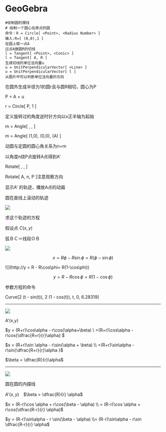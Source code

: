 # GeoGebra
```
#绘制圆的摆线
# 绘制一个圆心在原点的圆
命令：R = Circle[ <Point>, <Radius Number> ]
输入:R=[ (0,0),1 ]
在圆上取一点A
过点A做圆R的切线
l = Tangent[ <Point>, <Conic> ]
l = Tangent[ A, R ]
生成切线的单位法向量u
u = UnitPerpendicularVector[ <Line> ]
u = UnitPerpendicularVector[ l ]
从图片中可以判断单位法向量的方向
```



在圆外生成半径为1的圆r且与圆R相切，圆心为P

P = A + u

r =  Circle[ P, 1 ]

定义旋转过的角度逆时针方向以x正半轴为起始

m = Angle[ <Point>, <Apex>, <Point> ]

m = Angle[ (1,0), (0,0), (A) ]

动圆与定圆的圆心角关系为n=m

以角度n绕P点旋转A点得到A'

Rotate[ <Object>, <Angle>, <Point> ]

Rotate[ A, n, P ]注意观察方向

显示A' 的轨迹，播放A点的动画



圆在直线上滚动的轨迹

![](https://hbimg.huabanimg.com/e384d31cb04cb7885714c0360aa025daf4b12ab248f50-AwwydY_fw658)

求这个轨迹的方程

假设点 $C(x,y)$ 

弧ＢＣ＝线段ＯＢ

![](https://hbimg.huabanimg.com/ddbd4f1edd231269efdc5a475fe6e28d8701797a8c8c-7lWVlr_fw658)



$$x =R\phi - R\sin\phi = R(\phi-\sin\phi) $$

![](http://y = R - R\cos\phi= R(1-\cos\phi)\)

$$y = R - R\cos\phi= R(1-\cos\phi)$$



参数方程的命令

Curve[2 (t - sin(t)), 2 (1 - cos(t)), t, 0, 6.28319]

----

![](https://hbimg.huabanimg.com/2e062a3482202d38e47546da5b013f0c5ad40ad41fd1f-88ODba_fw658)

A'(x,y)

$y = (R+r)\cos\alpha - r\cos(\alpha+\beta) \\ =(R+r)\cos\alpha -r\cos{\dfrac{R+r}{r}\alpha} $

$x = (R+r)\sin \alpha - r\sin(\alpha + \beta) \\ =(R+r)\sin\alpha -r\sin{\dfrac{R+r}{r}\alpha }$

$\beta = \dfrac{R}{r}\alpha$

----

![](https://hbimg.huabanimg.com/8ba703b0f63d69ba8a8a3cb19ad093fd876068ac9fec-8LGOm1_fw658)



圆在圆的内摆线

$A'(x,y)$　$\beta = \dfrac{R}{r} \alpha$

$x = (R-r)\cos \alpha  + r\cos(\beta - \alpha) \\ = (R-r)\cos \alpha  + r\cos(\dfrac{R-r}{r} \alpha)$

$y = (R-r)\sin\alpha - r \sin(\beta - \alpha) \\= (R-r)\sin\alpha - r\sin \dfrac{R-r}{r} \alpha$


